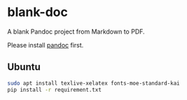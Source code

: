 # blank-doc

A blank Pandoc project from Markdown to PDF.

Please install [pandoc](https://github.com/jgm/pandoc) first.

## Ubuntu

```bash
sudo apt install texlive-xelatex fonts-moe-standard-kai
pip install -r requirement.txt
```
